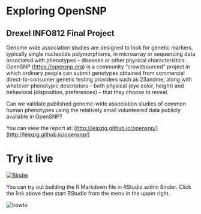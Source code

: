 # Exploring OpenSNP
## Drexel INFO812 Final Project

Genome wide association studies are designed to look for genetic markers, typically single nucleotide polymorphisms, in microarray or sequencing data associated with phenotypes – diseases or other physical characteristics. OpenSNP (https://opensnp.org) is a community “crowdsourced” project in which ordinary people can submit genotypes obtained from commercial direct-to-consumer genetic testing providers such as 23andme, along with whatever phenotypic descriptors – both physical (eye color, height) and behavioral (disposition, preferences) – that they choose to reveal.

Can we validate published genome-wide association studies of common human phenotypes using the relatively small volunteered data publicly available in OpenSNP? 

You can view the report at: [http://leipzig.github.io/opensnp/](http://leipzig.github.io/opensnp/)

# Try it live

[![Binder](https://mybinder.org/badge.svg)](https://mybinder.org/v2/gh/wildtreetech/explore-open-data/master)

You can try out building the R Markdown file in RStudio within Binder. Click the link above then start RStudio from the menu in the upper right.

![howto](https://github.com/binder-examples/dockerfile-rstudio/raw/1dd9abfee977bd3524829fce9d8f792790d5db08/rstudio_ui.png)